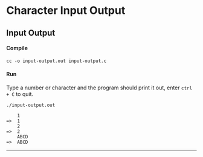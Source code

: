 # Character Input Output

## Input Output
#### Compile
```
cc -o input-output.out input-output.c
```
#### Run
Type a number or character and the program should print it out, enter `ctrl + C` to quit.
```
./input-output.out

    1
=>  1
    2
=>  2
    ABCD
=>  ABCD
```
---
